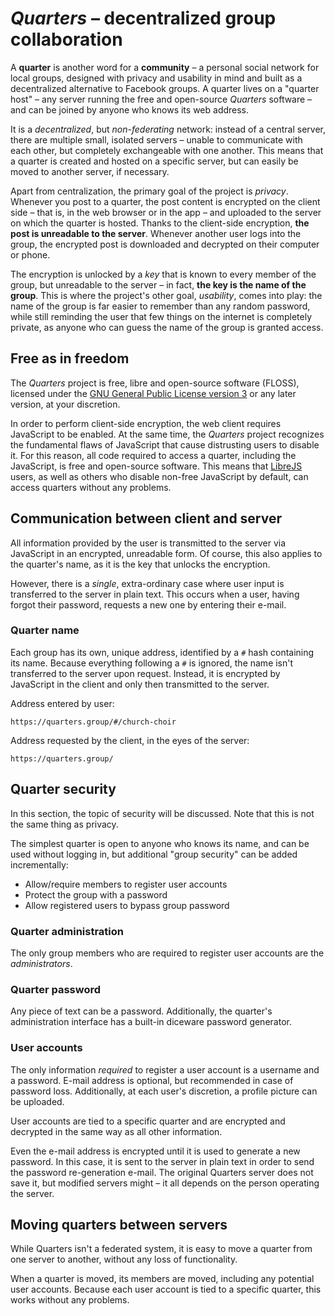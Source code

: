 # *Quarters* – decentralized group collaboration

A **quarter** is another word for a **community** – a personal social network for local groups, designed with privacy and usability in mind and built as a decentralized alternative to Facebook groups. A quarter lives on a "quarter host" – any server running the free and open-source *Quarters* software – and can be joined by anyone who knows its web address.

It is a *decentralized*, but *non-federating* network: instead of a central server, there are multiple small, isolated servers – unable to communicate with each other, but completely exchangeable with one another. This means that a quarter is created and hosted on a specific server, but can easily be moved to another server, if necessary.

Apart from centralization, the primary goal of the project is *privacy*. Whenever you post to a quarter, the post content is encrypted on the client side – that is, in the web browser or in the app – and uploaded to the server on which the quarter is hosted. Thanks to the client-side encryption, **the post is unreadable to the server**. Whenever another user logs into the group, the encrypted post is downloaded and decrypted on their computer or phone.

The encryption is unlocked by a *key* that is known to every member of the group, but unreadable to the server – in fact, **the key is the name of the group**. This is where the project's other goal, *usability*, comes into play: the name of the group is far easier to remember than any random password, while still reminding the user that few things on the internet is completely private, as anyone who can guess the name of the group is granted access.

## Free as in freedom

The *Quarters* project is free, libre and open-source software (FLOSS), licensed under the [GNU General Public License version 3](https://www.gnu.org/licenses/gpl.html) or any later version, at your discretion.

In order to perform client-side encryption, the web client requires JavaScript to be enabled. At the same time, the *Quarters* project recognizes the fundamental flaws of JavaScript that cause distrusting users to disable it. For this reason, all code required to access a quarter, including the JavaScript, is free and open-source software. This means that [LibreJS](https://www.gnu.org/software/librejs/) users, as well as others who disable non-free JavaScript by default, can access quarters without any problems.

## Communication between client and server

All information provided by the user is transmitted to the server via JavaScript in an encrypted, unreadable form. Of course, this also applies to the quarter's name, as it is the key that unlocks the encryption.

However, there is a *single*, extra-ordinary case where user input is transferred to the server in plain text. This occurs when a user, having forgot their password, requests a new one by entering their e-mail.

### Quarter name

Each group has its own, unique address, identified by a `#` hash containing its name. Because everything following a `#` is ignored, the name isn't transferred to the server upon request. Instead, it is encrypted by JavaScript in the client and only then transmitted to the server.

Address entered by user:

    https://quarters.group/#/church-choir

Address requested by the client, in the eyes of the server:

    https://quarters.group/

## Quarter security

In this section, the topic of security will be discussed. Note that this is not the same thing as privacy.

The simplest quarter is open to anyone who knows its name, and can be used without logging in, but additional "group security" can be added incrementally:

* Allow/require members to register user accounts
* Protect the group with a password
* Allow registered users to bypass group password

### Quarter administration

The only group members who are required to register user accounts are the *administrators*.

### Quarter password

Any piece of text can be a password. Additionally, the quarter's administration interface has a built-in diceware password generator.

### User accounts

The only information *required* to register a user account is a username and a password. E-mail address is optional, but recommended in case of password loss. Additionally, at each user's discretion, a profile picture can be uploaded.

User accounts are tied to a specific quarter and are encrypted and decrypted in the same way as all other information.

Even the e-mail address is encrypted until it is used to generate a new password. In this case, it is sent to the server in plain text in order to send the password re-generation e-mail. The original Quarters server does not save it, but modified servers might – it all depends on the person operating the server.

## Moving quarters between servers

While Quarters isn't a federated system, it is easy to move a quarter from one server to another, without any loss of functionality.

When a quarter is moved, its members are moved, including any potential user accounts. Because each user account is tied to a specific quarter, this works without any problems.